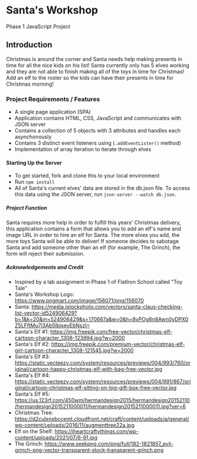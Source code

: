 # Santa's Workshop

Phase 1 JavaScript Project

## Introduction

Christmas is around the corner and Santa needs help making presents in time for all the nice kids on his list!
Santa currently only has 5 elves working and they are not able to finish making all of the toys in time for Christmas! Add an elf to the roster so the kids can have their presents in time for Christmas morning!

### Project Requirements / Features

- A single page application (SPA)
- Application contains HTML, CSS, JavaScript and communicates with JSON server
- Contains a collection of 5 objects with 3 attributes and handles each asynchonously
- Contains 3 distinct event listeners using (`.addEventLister()` method)
- Implementation of array iteration to iterate through elves

#### Starting Up the Server

- To get started, fork and clone this to your local environment
- Run `npm install`
- All of Santa's current elves' data are stored in the db.json file. To access this data using the JSON server, run `json-server --watch db.json`.

##### Project Function

Santa requires more help in order to fulfill this years' Christmas delivery, this application contains a form that allows you to add an elf's name and image URL in order to hire an elf for Santa.
The more elves you add, the more toys Santa will be able to deliver!
If someone decides to sabotage Santa and add someone other than an elf (for example, The Grinch), the form will reject their submission.

##### Acknowledgements and Credit

- Inspired by a lab assignment in Phase 1 of FlatIron School called "Toy Tale"
- Santa's Workshop Logo: https://www.pngmart.com/image/156071/png/156070
- Santa: https://media.istockphoto.com/vectors/santa-claus-checking-list-vector-id524906429?b=1&k=20&m=524906429&s=170667a&w=0&h=8vPOg8n8Awn0yDPX0Z5LFftMu7i3Ab5IbjsevEbNszI=
- Santa's Elf #1: https://img.freepik.com/free-vector/christmas-elf-cartoon-character_1308-123994.jpg?w=2000
- Santa's Elf #2: https://img.freepik.com/premium-vector/christmas-elf-girl-cartoon-character_1308-121545.jpg?w=2000
- Santa's Elf #3: https://static.vecteezy.com/system/resources/previews/004/993/760/original/cartoon-happy-christmas-elf-with-bag-free-vector.jpg
- Santa's Elf #4: https://static.vecteezy.com/system/resources/previews/004/991/867/original/cartoon-christmas-elf-sitting-on-big-gift-box-free-vector.jpg
- Santa's Elf #5: https://us.123rf.com/450wm/hermandesign2015/hermandesign20152110/hermandesign2015211000011/hermandesign2015211000011.jpg?ver=6
- Christmas Tree: https://d2culxnxbccemt.cloudfront.net/craft/content/uploads/a/general/wp-content/uploads/2016/11/augmenttree22a.jpg
- Elf on the Shelf: https://iheartcraftythings.com/wp-content/uploads/2021/07/6-91.jpg
- The Grinch: https://www.seekpng.com/png/full/182-1821857_evil-grinch-png-vector-transparent-stock-transparent-grinch.png
